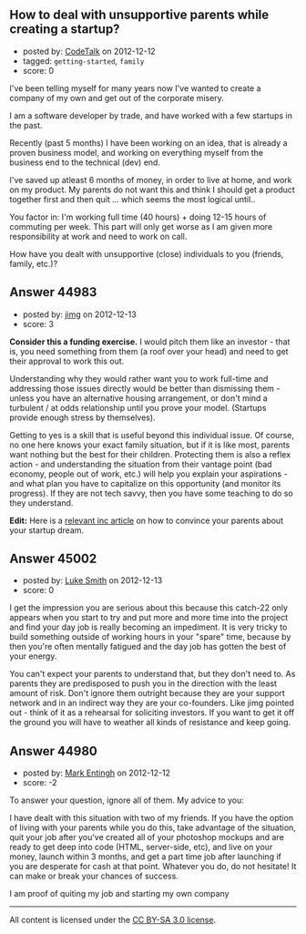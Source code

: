 ## How to deal with unsupportive parents while creating a startup?

- posted by: [CodeTalk](https://stackexchange.com/users/-1/21191-codetalk) on 2012-12-12
- tagged: `getting-started`, `family`
- score: 0

I've been telling myself for many years now I've wanted to create a company of my own and get out of the corporate misery.

I am a software developer by trade, and have worked with a few startups in the past.

Recently (past 5 months) I have been working on an idea, that is already a proven business model, and working on everything myself from the business end to the technical (dev) end.

I've saved up atleast 6 months of money, in order to live at home, and work on my product. My parents do not want this and think I should get a product together first and then quit ... which seems the most logical until..

You factor in: I'm working full time (40 hours) + doing 12-15 hours of commuting per week. This part will only get worse as I am given more responsibility at work and need to work on call.

How have you dealt with unsupportive (close) individuals to you (friends, family, etc.)?


## Answer 44983

- posted by: [jimg](https://stackexchange.com/users/-1/2380-jimg) on 2012-12-13
- score: 3

<p><strong>Consider this a funding exercise.</strong> I would pitch them like an investor - that is, you need something from them (a roof over your head) and need to get their approval to work this out.</p>

<p>Understanding why they would rather want you to work full-time and addressing those issues directly would be better than dismissing them - unless you have an alternative housing arrangement, or don't mind a turbulent / at odds relationship until you prove your model. (Startups provide enough stress by themselves).</p>

<p>Getting to yes is a skill that is useful beyond this individual issue. Of course, no one here knows your exact family situation, but if it is like most, parents want nothing but the best for their children. Protecting them is also a reflex action - and understanding the situation from their vantage point (bad economy, people out of work, etc.) will help you explain your aspirations - and what plan you have to capitalize on this opportunity (and monitor its progress). If they are not tech savvy, then you have some teaching to do so they understand.</p>

<p><strong>Edit:</strong> Here is a <a href="http://www.inc.com/jessica-stillman/get-your-parents-to-support-your-start-up-dreams.html" rel="nofollow">relevant inc article</a> on how to convince your parents about your startup dream.  </p>



## Answer 45002

- posted by: [Luke Smith](https://stackexchange.com/users/-1/22039-luke-smith) on 2012-12-13
- score: 0

I get the impression you are serious about this because this catch-22 only appears when you start to try and put more and more time into the project and find your day job is really becoming an impediment. It is very tricky to build something outside of working hours in your "spare" time, because by then you're often mentally fatigued and the day job has gotten the best of your energy.

You can't expect your parents to understand that, but they don't need to. As parents they are predisposed to push you in the direction with the least amount of risk. Don't ignore them outright because they are your support network and in an indirect way they are your co-founders. Like jimg pointed out - think of it as a rehearsal for soliciting investors. If you want to get it off the ground you will have to weather all kinds of resistance and keep going.


## Answer 44980

- posted by: [Mark Entingh](https://stackexchange.com/users/-1/22061-mark-entingh) on 2012-12-12
- score: -2

To answer your question, ignore all of them. My advice to you:

I have dealt with this situation with two of my friends. If you have the option of living with your parents while you do this, take advantage of the situation, quit your job after you've created all of your photoshop mockups and are ready to get deep into code (HTML, server-side, etc), and live on your money, launch within 3 months, and get a part time job after launching if you are desperate for cash at that point. Whatever you do, do not hesitate! It can make or break your chances of success.

I am proof of quiting my job and starting my own company



---

All content is licensed under the [CC BY-SA 3.0 license](https://creativecommons.org/licenses/by-sa/3.0/).
